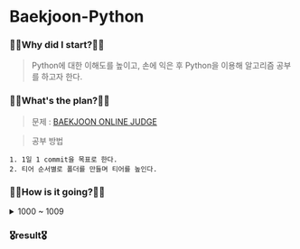# Baekjoon-Python

### 🧎‍♂️Why did I start?🧎‍♂️

> Python에 대한 이해도를 높이고, 손에 익은 후 Python을 이용해 알고리즘 공부를 하고자 한다.

### 🚶‍♂️What's the plan?🚶‍♂️

> 문제 : [BAEKJOON ONLINE JUDGE](https://www.acmicpc.net/)

> 공부 방법

    1. 1일 1 commit을 목표로 한다.
    2. 티어 순서별로 폴더를 만들며 티어를 높인다.

### 🏃‍♂️How is it going?🏃‍♂️

  <details>
  <summary>1000 ~ 1009</summary>

[1000](https://github.com/pup-paw/Baekjoon-Python/blob/main/bronze5/1000.py)  
  </details>

### 🎖result🎖

